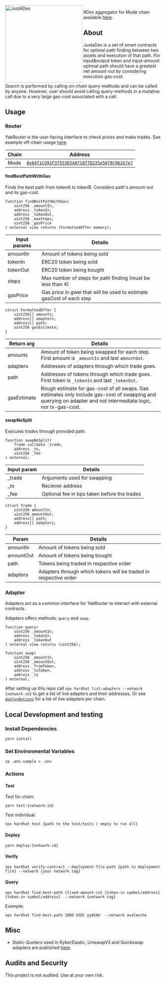<img align="left" alt="JustADex" width="250px" src="https://www.justadex.xyz/logo/logo-white.svg"/> 

#Dex aggregator for Mode chain available [here](https://justadex.xyz). 

## About

JustaDex is a set of smart contracts for optimal path finding between two assets and execution of that path. For input&output token and input-amount optimal path should have a greatest net amount-out by considering execution gas-cost.

Search is performed by calling on-chain query-methods and can be called by anyone. However, user should avoid calling query-methods in a mutative call due to a very large gas-cost associated with a call. 

## Usage


### Router

YakRouter is the user-facing interface to check prices and make trades. See example off-chain usage [here](./src/examples/debridge/main.js).


| Chain      | Address |
| ----------- | ----------- |
| Mode   | [`0x64f1Cd91F37553E5A8718f7D235e5078C962b7e7`](https://modescan.io/address/0x64f1Cd91F37553E5A8718f7D235e5078C962b7e7)

#### **findBestPathWithGas**


Finds the best path from tokenA to tokenB. Considers path's amount-out and its gas-cost.

```solidity
function findBestPathWithGas(
    uint256 _amountIn,
    address _tokenIn,
    address _tokenOut,
    uint256 _maxSteps,
    uint256 _gasPrice
) external view returns (FormattedOffer memory);
```


| Input params | Details |
| ------------ | ------- |
| amountIn     |  Amount of tokens being sold       |
| tokenIn      |   ERC20 token being sold      |
| tokenOut     |    ERC20 token being bought     |
| steps        | Max number of steps for path finding (must be less than 4)    |
| gasPrice             |   Gas price in gwei that will be used to estimate gasCost of each step      |


```solidity
struct FormattedOffer {
    uint256[] amounts;
    address[] adapters;
    address[] path;
    uint256 gasEstimate;
}
```


| Return arg | Details                                                                                        |
| ---------- | ---------------------------------------------------------------------------------------------- |
| amounts    | Amount of token being swapped for each step. First amount is `_amountIn` and last `amountOut`. |
| adapters   | Addresses of adapters through which trade goes.                                                |
| path       | Addresses of tokens through which trade goes. First token is `_tokenIn` and last `_tokenOut`.  |
|   gasEstimate         |     Rough estimate for gas-cost of all swaps. Gas estimates only include gas-cost of swapping and querying on adapter and not intermediate logic, nor tx-gas-cost.                                                                                           |



#### **swapNoSplit**

Executes trades through provided path.

```solidity
function swapNoSplit(
    Trade calldata _trade,
    address _to,
    uint256 _fee
) external;
```


| Input param | Details |
| ----------- | ------- |
| _trade            |   Arguments used for swapping      |
|  _to           |  Reciever address       |
| _fee        |  Optional fee in bps taken before the trades    |


```solidity
struct Trade {
    uint256 amountIn;
    uint256 amountOut;
    address[] path;
    address[] adapters;
}
```


| Param | Details |
| -------- | -------- |
| amountIn     |  Amount of tokens being sold     |
| amountOut     |  Amount of tokens being bought     |
| path     |   Tokens being traded in respective order     |
| adapters     |   Adapters through which tokens will be traded in respective order    |






### Adapter

Adapters act as a common interface for YakRouter to interact with external contracts.

Adapters offers methods: `query` and `swap`. 

```solidity
function query(
    uint256 _amountIn,
    address _tokenIn,
    address _tokenOut
) external view returns (uint256);

function swap(
    uint256 _amountIn,
    uint256 _amountOut,
    address _fromToken,
    address _toToken,
    address _to
) external;
```

After setting up this repo call `npx hardhat list-adapters --network {network-id}` to get a list of live adapters and their addresses. Or see  [`deployOptions`](./src/misc/deployOptions.js) for a list of live adapters per chain.


## Local Development and testing

### Install Dependencies

```
yarn install
```

### Set Environmental Variables

```
cp .env.sample > .env
```


### Actions

#### Test
Test for chain:
```
yarn test:{network-id}
```
Test individual:
```
npx hardhat test {path to the test/tests | empty to run all}
```

#### Deploy

```
yarn deploy:{network-id}
```
#### Verify
```
npx hardhat verify-contract --deployment-file-path {path to deployment file} --network {your network tag}
```

#### Query
```
npx hardhat find-best-path {fixed-amount-in} {token-in symbol/address} {token-in symbol/address}  --network {network tag}
```
Example:
```
npx hardhat find-best-path 1000 USDC yyAVAX  --network avalanche
```

## Misc

* Static-Quoters used in KyberElastic, UniswapV3 and Quickswap adapters are published [here](https://github.com/eden-network/uniswap-v3-static-quoter).

## Audits and Security

This project is not audited. Use at your own risk.
